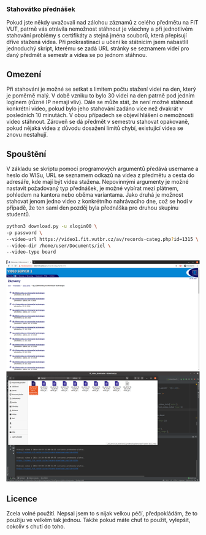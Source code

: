 ### Stahovátko přednášek
Pokud jste někdy uvažovali nad zálohou záznamů z celého předmětu na FIT VUT, patrně vás otrávila nemožnost stáhnout je 
všechny a při jednotlivém stahování problémy s certifikáty a stejná jména souborů, která přepisují dříve stažená videa. 
Při prokrastinaci u učení ke státnicím jsem nabastlil jednoduchý skript, kterému se zadá URL stránky se seznamem videí 
pro daný předmět a semestr a videa se po jednom stáhnou.

## Omezení
Při stahování je možné se setkat s limitem počtu stažení videí na den, který je poměrně malý. V době vzniku to bylo 30 
videí na den patrně pod jedním loginem (různé IP nemají vliv). Dále se může stát, že není možné stáhnout konkrétní 
video, pokud bylo jeho stahování zadáno více než dvakrát v posledních 10 minutách. V obou případech se objeví hlášení o 
nemožnosti video stáhnout. Zároveň se dá předmět v semestru stahovat opakovaně, pokud nějaká videa z důvodu dosažení 
limitů chybí, existující videa se znovu nestahují.

## Spouštění
V základu se skriptu pomocí programových argumentů předává username a heslo do WISu, URL se seznamem odkazů na videa z 
předmětu a cesta do adresáře, kde mají být videa stažena. Nepovinnými argumenty je možné nastavit požadovaný typ 
přednášek, je možné vybírat mezi plátnem, pohledem na kantora nebo oběma variantama. Jako druhá je možnost stahovat 
jenom jedno video z konkrétního nahrávacího dne, což se hodí v případě, že ten samí den pozděj byla přednáška pro 
druhou skupinu studentů.
```bash
python3 download.py -u xlogin00 \
-p password \
--video-url https://video1.fit.vutbr.cz/av/records-categ.php?id=1315 \
--video-dir /home/user/Documents/iel \
--video-type board
```
![Přehled záznamů pro daný předmět ve vybraném semestru.](doc/video_list.png "Přehled záznamů pro daný předmět ve vybraném semestru.")
![Průběh stahování.](doc/downloading.png "Průběh stahování.")

## Licence
Zcela volné použití. Nepsal jsem to s nijak velkou péčí, předpokládám, že to použiju ve velkém tak jednou. Takže pokud 
máte chuť to použít, vylepšit, cokoliv s chutí do toho.